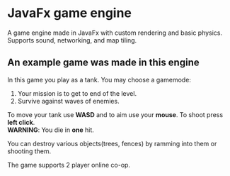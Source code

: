 # JavaFx game engine

A game engine made in JavaFx with custom rendering and basic physics.
Supports sound, networking, and map tiling.

## An example game was made in this engine
In this game you play as a tank. You may choose a gamemode:
1. Your mission is to get to end of the level.
2. Survive against waves of enemies.

To move your tank use **WASD** and to aim use your **mouse**.
To shoot press **left click**.<br>
**WARNING**: You die in **one** hit.


You can destroy various objects(trees, fences) by ramming into them or shooting them.

The game supports 2 player online co-op.
